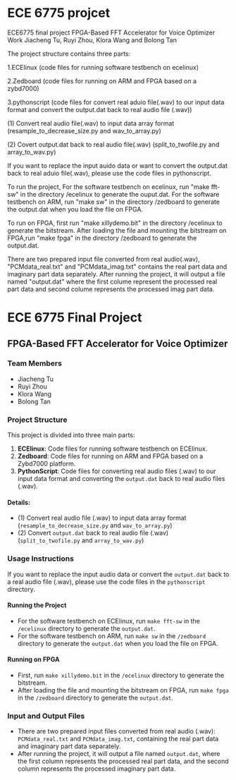 # ECE 6775 projcet
ECE6775 final project
FPGA-Based FFT Accelerator for Voice Optimizer
Work Jiacheng Tu, Ruyi Zhou, Klora Wang and Bolong Tan 

The project structure contains three parts:

1.ECElinux (code files for running software testbench on ecelinux)

2.Zedboard (code files for running on ARM and FPGA based on a zybd7000)

3.pythonscript (code files for convert real aduio file(.wav) to our input data format and convert the output.dat back to real audio file (.wav))

(1) Convert real audio file(.wav) to input data array format (resample_to_decrease_size.py and wav_to_array.py)

(2) Covert output.dat back to real audio file(.wav) (split_to_twofile.py and array_to_wav.py)


If you want to replace the input auido data or want to convert the output.dat back to real aduio file(.wav), please use the code files in pythonscript.

To run the project,
For the software testbench on ecelinux, run "make fft-sw" in the directory /ecelinux to generate the ouput.dat.
For the software testbench on ARM, run "make sw" in the directory /zedboard to generate the output.dat when you load the file on FPGA.

To run on FPGA, first run "make xillydemo.bit" in the directory /ecelinux to generate the bitstream.
After loading the file and mounting the bitstream on FPGA,run "make fpga" in the directory /zedboard to generate the output.dat.


There are two prepared input file converted from real audio(.wav), "PCMdata_real.txt" and "PCMdata_imag.txt" contains the real part data and imaginary part data separately.
After running the project, it will output a file named "output.dat" where the first colume represent the processed real part data and second colume represents the processed imag part data.


# ECE 6775 Final Project
## FPGA-Based FFT Accelerator for Voice Optimizer

### Team Members
- Jiacheng Tu
- Ruyi Zhou
- Klora Wang
- Bolong Tan

### Project Structure
This project is divided into three main parts:

1. **ECElinux**: Code files for running software testbench on ECElinux.
2. **Zedboard**: Code files for running on ARM and FPGA based on a Zybd7000 platform.
3. **PythonScript**: Code files for converting real audio files (.wav) to our input data format and converting the `output.dat` back to real audio files (.wav).

#### Details:
- (1) Convert real audio file (.wav) to input data array format (`resample_to_decrease_size.py` and `wav_to_array.py`)
- (2) Convert `output.dat` back to real audio file (.wav) (`split_to_twofile.py` and `array_to_wav.py`)

### Usage Instructions
If you want to replace the input audio data or convert the `output.dat` back to a real audio file (.wav), please use the code files in the `pythonscript` directory.

#### Running the Project
- For the software testbench on ECElinux, run `make fft-sw` in the `/ecelinux` directory to generate the `output.dat`.
- For the software testbench on ARM, run `make sw` in the `/zedboard` directory to generate the `output.dat` when you load the file on FPGA.

#### Running on FPGA
- First, run `make xillydemo.bit` in the `/ecelinux` directory to generate the bitstream.
- After loading the file and mounting the bitstream on FPGA, run `make fpga` in the `/zedboard` directory to generate the `output.dat`.

### Input and Output Files
- There are two prepared input files converted from real audio (.wav): `PCMdata_real.txt` and `PCMdata_imag.txt`, containing the real part data and imaginary part data separately.
- After running the project, it will output a file named `output.dat`, where the first column represents the processed real part data, and the second column represents the processed imaginary part data.



